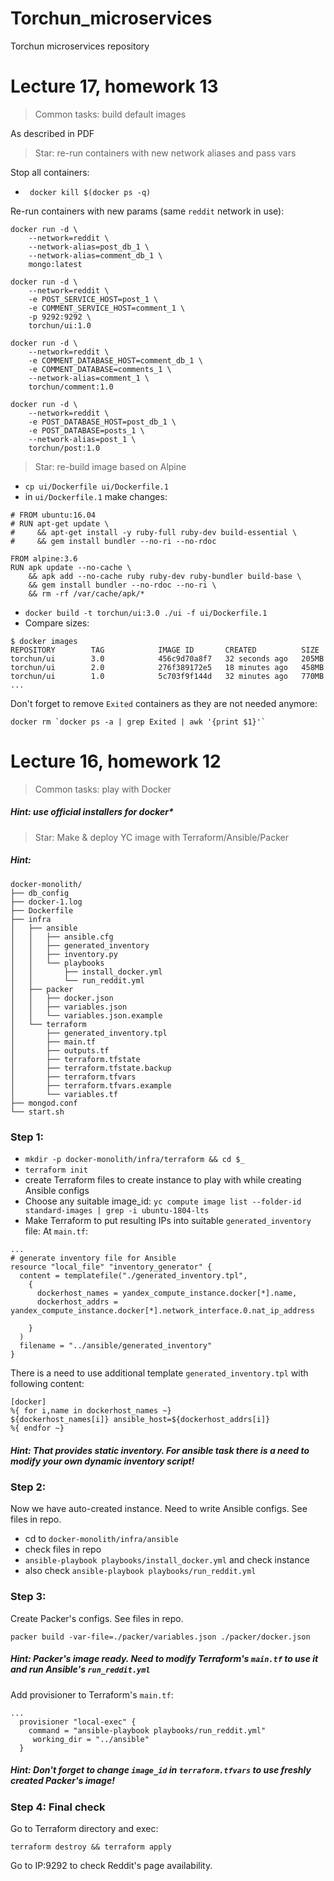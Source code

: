 # Torchun_microservices
Torchun microservices repository

# Lecture 17, homework 13
> Common tasks: build default images

As described in PDF

> Star:  re-run containers with new network aliases and pass vars

Stop all containers:
 - ` docker kill $(docker ps -q)`

Re-run containers with new params (same `reddit` network in use):
```
docker run -d \
    --network=reddit \
    --network-alias=post_db_1 \
    --network-alias=comment_db_1 \
    mongo:latest

docker run -d \
    --network=reddit \
    -e POST_SERVICE_HOST=post_1 \
    -e COMMENT_SERVICE_HOST=comment_1 \
    -p 9292:9292 \
    torchun/ui:1.0

docker run -d \
    --network=reddit \
    -e COMMENT_DATABASE_HOST=comment_db_1 \
    -e COMMENT_DATABASE=comments_1 \
    --network-alias=comment_1 \
    torchun/comment:1.0

docker run -d \
    --network=reddit \
    -e POST_DATABASE_HOST=post_db_1 \
    -e POST_DATABASE=posts_1 \
    --network-alias=post_1 \
    torchun/post:1.0
```
> Star: re-build image based on Alpine
 - `cp ui/Dockerfile ui/Dockerfile.1`
 - in `ui/Dockerfile.1` make changes:
```
# FROM ubuntu:16.04
# RUN apt-get update \
#     && apt-get install -y ruby-full ruby-dev build-essential \
#     && gem install bundler --no-ri --no-rdoc

FROM alpine:3.6
RUN apk update --no-cache \
    && apk add --no-cache ruby ruby-dev ruby-bundler build-base \
    && gem install bundler --no-rdoc --no-ri \
    && rm -rf /var/cache/apk/*
```
 - `docker build -t torchun/ui:3.0 ./ui -f ui/Dockerfile.1`
 - Compare sizes:
```
$ docker images
REPOSITORY        TAG            IMAGE ID       CREATED          SIZE
torchun/ui        3.0            456c9d70a8f7   32 seconds ago   205MB
torchun/ui        2.0            276f389172e5   18 minutes ago   458MB
torchun/ui        1.0            5c703f9f144d   32 minutes ago   770MB
...

```
Don't forget to remove `Exited` containers as they are not needed anymore:
```
docker rm `docker ps -a | grep Exited | awk '{print $1}'`
```


# Lecture 16, homework 12
> Common tasks: play with Docker
##### Hint: use official installers for docker*

> Star: Make & deploy YC image with Terraform/Ansible/Packer
##### Hint:
```
docker-monolith/
├── db_config
├── docker-1.log
├── Dockerfile
├── infra
│   ├── ansible
│   │   ├── ansible.cfg
│   │   ├── generated_inventory
│   │   ├── inventory.py
│   │   └── playbooks
│   │       ├── install_docker.yml
│   │       └── run_reddit.yml
│   ├── packer
│   │   ├── docker.json
│   │   ├── variables.json
│   │   └── variables.json.example
│   └── terraform
│       ├── generated_inventory.tpl
│       ├── main.tf
│       ├── outputs.tf
│       ├── terraform.tfstate
│       ├── terraform.tfstate.backup
│       ├── terraform.tfvars
│       ├── terraform.tfvars.example
│       └── variables.tf
├── mongod.conf
└── start.sh
```
### Step 1:
 - `mkdir -p docker-monolith/infra/terraform && cd $_`
 - `terraform init`
 - create Terraform files to create instance to play with while creating Ansible configs
 - Choose any suitable image_id: `yc compute image list --folder-id standard-images | grep -i ubuntu-1804-lts`
 - Make Terraform to put resulting IPs into suitable `generated_inventory` file:
At `main.tf`:
```
...
# generate inventory file for Ansible
resource "local_file" "inventory_generator" {
  content = templatefile("./generated_inventory.tpl",
    {
      dockerhost_names = yandex_compute_instance.docker[*].name,
      dockerhost_addrs = yandex_compute_instance.docker[*].network_interface.0.nat_ip_address

    }
  )
  filename = "../ansible/generated_inventory"
}
```
There is a need to use additional template `generated_inventory.tpl` with following content:
```
[docker]
%{ for i,name in dockerhost_names ~}
${dockerhost_names[i]} ansible_host=${dockerhost_addrs[i]}
%{ endfor ~}

```
##### Hint: That provides static inventory. For ansible task there is a need to modify your own dynamic inventory script!

### Step 2:
Now we have auto-created instance. Need to write Ansible configs. See files in repo.
 - cd to `docker-monolith/infra/ansible`
 - check files in repo
 - `ansible-playbook playbooks/install_docker.yml` and check instance
 - also check `ansible-playbook playbooks/run_reddit.yml`

### Step 3:
Create Packer's configs. See files in repo.
```
packer build -var-file=./packer/variables.json ./packer/docker.json
```
##### Hint: Packer's image ready. Need to modify Terraform's `main.tf` to use it and run Ansible's `run_reddit.yml`
Add provisioner to Terraform's `main.tf`:
```
...
  provisioner "local-exec" {
    command = "ansible-playbook playbooks/run_reddit.yml"
     working_dir = "../ansible"
  }
```
##### Hint: Don't forget to change `image_id` in `terraform.tfvars` to use freshly created Packer's image!
### Step 4: Final check
Go to Terraform directory and exec:
```
terraform destroy && terraform apply
```
Go to IP:9292 to check Reddit's page availability.
